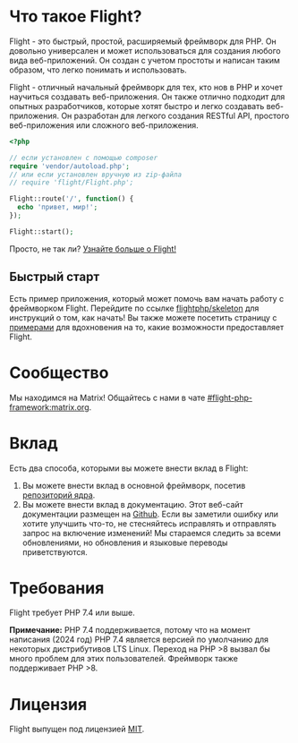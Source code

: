 # Что такое Flight?

Flight - это быстрый, простой, расширяемый фреймворк для PHP. Он довольно универсален и может использоваться для создания любого вида веб-приложений. Он создан с учетом простоты и написан таким образом, что легко понимать и использовать.

Flight - отличный начальный фреймворк для тех, кто нов в PHP и хочет научиться создавать веб-приложения. Он также отлично подходит для опытных разработчиков, которые хотят быстро и легко создавать веб-приложения. Он разработан для легкого создания RESTful API, простого веб-приложения или сложного веб-приложения.

```php
<?php

// если установлен с помощью composer
require 'vendor/autoload.php';
// или если установлен вручную из zip-файла
// require 'flight/Flight.php';

Flight::route('/', function() {
  echo 'привет, мир!';
});

Flight::start();
```

Просто, не так ли? [Узнайте больше о Flight!](learn)

## Быстрый старт
Есть пример приложения, который может помочь вам начать работу с фреймворком Flight. Перейдите по ссылке [flightphp/skeleton](https://github.com/flightphp/skeleton) для инструкций о том, как начать! Вы также можете посетить страницу с [примерами](examples) для вдохновения на то, какие возможности предоставляет Flight.

# Сообщество

Мы находимся на Matrix! Общайтесь с нами в чате [#flight-php-framework:matrix.org](https://matrix.to/#/#flight-php-framework:matrix.org).

# Вклад

Есть два способа, которыми вы можете внести вклад в Flight:

1. Вы можете внести вклад в основной фреймворк, посетив [репозиторий ядра](https://github.com/flightphp/core).
1. Вы можете внести вклад в документацию. Этот веб-сайт документации размещен на [Github](https://github.com/flightphp/docs). Если вы заметили ошибку или хотите улучшить что-то, не стесняйтесь исправлять и отправлять запрос на включение изменений! Мы стараемся следить за всеми обновлениями, но обновления и языковые переводы приветствуются.

# Требования

Flight требует PHP 7.4 или выше.

**Примечание:** PHP 7.4 поддерживается, потому что на момент написания (2024 год) PHP 7.4 является версией по умолчанию для некоторых дистрибутивов LTS Linux. Переход на PHP >8 вызвал бы много проблем для этих пользователей. Фреймворк также поддерживает PHP >8.

# Лицензия

Flight выпущен под лицензией [MIT](https://github.com/flightphp/core/blob/master/LICENSE).